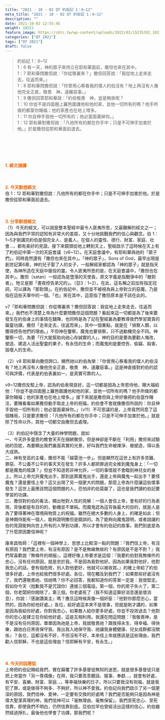 ```yaml
---
title: "2021 - 10 - 02 QT 約伯記 1：6~12"
meta_title: "2021 - 10 - 02 QT 約伯記 1：6~12"
description: ""
date: 2021-10-02 12:55:45
weight: 10221
feature_image: https://cmtc.tw/wp-content/uploads/2022/03/15235392_10211799862337740_180693556567566654_o-1.webp
categories: ["QT 2021"]
tags: ["QT 2021"]
draft: false
---
```


<blockquote>約伯記 1：6~12<br />
1：6 有一天，神的眾子來侍立在耶和華面前，撒但也來在其中。<br />
1：7 耶和華問撒但說：「你從哪裏來？」撒但回答說：「我從地上走來走去，往返而來。」<br />
1：8 耶和華問撒但說：「你曾用心察看我的僕人約伯沒有？地上再沒有人像他完全正直，敬畏　神，遠離惡事。」<br />
1：9 撒但回答耶和華說：「約伯敬畏　神，豈是無故呢？<br />
1：10 你豈不是四面圈上籬笆圍護他和他的家，並他一切所有的嗎？他手所做的都蒙你賜福；他的家產也在地上增多。<br />
1：11 你且伸手毀他一切所有的；他必當面棄掉你。」<br />
1：12 耶和華對撒但說：「凡他所有的都在你手中；只是不可伸手加害於他。」於是撒但從耶和華面前退去。</blockquote><br />
&nbsp;<br />
<br />
&nbsp;<br />
<br />
<span style="color: #ff6600;"><strong>1. </strong><strong>經文誦讀</strong></span><br />
<br />
<span style="color: #ff6600;"><strong> </strong></span><br />
<br />
<span style="color: #ff6600;"><strong>2. 今天默想</strong><strong>經文<br />
</strong></span>伯 1：12 耶和華對撒但說：凡他所有的都在你手中；只是不可伸手加害於他。於是撒但從耶和華面前退去。<br />
<br />
&nbsp;<br />
<br />
<span style="color: #ff6600;"><strong>3. 分享默想經文<br />
</strong></span>（1）今天的經文，可以說是整本聖經中最令人匪夷所思，又最難解的經文之一；因為與我們平常的認知有非常大的差距，又十分地挑戰我們的信心與觀念。伯 1：1~5才剛講完約伯是個完全人、是義人，在個人的靈性、德行、財富、家庭、社會…，都有美好的見證。接下來鏡頭從地上轉到天上，聖經啟示了這時候在天上有了約伯記中第一次的天庭會議（v6~12）。在天庭會議中，有耶和華與祂的「眾子們」，同時竟然還有「撒但也來在其中」。「神的眾子」，Sons of God，最早出現是創世記第6章，神的兒子娶了人的女子，一般解經家都認為「神的眾子」就是指天使，為神所造在天庭中服役的靈。令人匪夷所思的是，在天庭會議中，「撒但也在其中」。撒但（satan）一般認為是墮落的天使長，原文字義是指戰爭中的「敵對者」，牠又是那「晝夜控告弟兄的」。（亞3：1~2）。在此，這名稱之前加有指定冠詞，可以譯為「那對頭」。在約伯記中，撒但並不被視為與上帝對立的惡魔，乃是指在這些天軍中的一個。「也」來在其中，這意指了撒但原本是不該在此的。<br />
<br />
v7「耶和華問撒但說：你從哪裏來？撒但回答說：我從地上走來走去，往返而來。」我們也不清楚上帝為什麼要問撒但這個問題？看起來這一切都是為了後來要發生在約伯身上的事情在舖陳，也同時是為了記在聖經裏為要教導我們學習寶貴的屬靈功課。撒但「走來走去，往返而來」，其中一個重點，就是在「偵察人類，以獲得控告他們的理由。」不但神在鑒察，魔鬼也要偵察，只不過動機完全不同。神鑒察一切，為要「行大能幫助向祂心存誠實的人」，神的目的是要為要勸人悔改，塑造、建造人活出聖靈的果子，有永恆的生命；而魔鬼則是要控告、偷竊、殺害、毀壞人的生命。<br />
<br />
（2）v8 耶和華向撒但誇口，顯然祂以約伯為榮：「你曾用心察看我的僕人約伯沒有？地上再沒有人像他完全正直，敬畏　神，遠離惡事。」這是神直接對約伯的認可與評價，代表是約伯表裏如一，是真實可靠的人。<br />
<br />
v9~12撒但反駁上帝，認為約伯表現良好，這一切都是因為上帝恩待他，賜大福給他：「你豈不是四面圈上籬笆圍護他和他的家，並他一切所有的嗎？他手所做的都蒙你賜福；他的家產也在地上增多。」接下來就是撒但與上帝好像把約伯當作賭注，要賭看看如果撒但動手取走上帝的祝福，約伯會不會就像撒但所說的：你且伸手毀他一切所有的；他必當面棄掉你。」（v11）不可思議的是，上帝竟然同意了這個賭局，只是要求撒但：「凡他所有的都在你手中；只是不可伸手加害於他。」就是除了性命以外，其他一切都交由撒但去處理。<br />
<br />
（3）約伯記中隱含了大量的神學問題，就如<br />
一、今天許多靈恩的教會天天在捆綁撒但，但是神卻是不斷在「利用」撒但來試驗祂的百姓，為要顯出我們裏面真實的光景，好叫我們生命被煉淨、被塑造，得以長大成熟。<br />
二、神有至高的主權，撒但不能「越雷池一步」。但是顯然在這世上有許多苦難、罪惡、不公義不公平的事天天在發生？許多人都把罪過完全推到魔鬼身上：「一切都是魔鬼的陰謀？」但豈不知道若非神允許，一切的事情就不會臨到神兒女的身上。所以上帝允許魔鬼出手，那到底算魔鬼出手，還是上帝與魔鬼一起出手？要怪魔鬼？還是要怪上帝？這又出現了另一個更大的問題，那麼上帝為什麼讓這些壞事發生？這世上最應該問這個問題的人，恐怕非約伯莫屬了，這也是我們讀約伯記要學習的功課。<br />
三、撒但對約伯的看法，顯出牠對人性的見解：一個人會信上帝，會有好的行為表現，背後都是有目的的，動機並不單純。而魔鬼認為這背後最大的目的，就是人是為了要得著神在環境與物質上的祝福。雖然在絕大多數的人身上，的確是如此；但是神期待能有一個人，能夠證明撒但是錯誤的。為了能夠向魔鬼證明，或者說讓約伯的見證能夠向世上所有的人學到功課，所以才會有約伯記的故事。我們到底是為了什麼原因要信神呢？<br />
<br />
康來昌牧師：「這裡有一個神學上、思想上比較深一點的問題：『我們信上帝，有沒有原因？我們愛上帝，有沒有原因？是不是無緣無故的？有原因是不是不對？』我們常喜歡說『無條件的順服』，這裡好像上帝要求是這個：『我要約伯對我無條件的忠心，沒有任何原因，就是忠於我。不是因為我對他好。因為如果我對他好，他對我忠心的話，會有個危險，別人對他更好，他就可以被收買。』的確上帝給了約伯很多好處，上帝也給我們很多好處。各位，現在觸及到我們了：如果那些好處沒有了，我們還敬畏祂、信祂嗎？你不必回答，我都知道你的答案一定是：我很堅定。假如你今天（抱歉我不是咒詛你）連接三個電話，第一個，你的房子失火了，第二個，你老闆把你開除了，第三個，你老婆死了（我不知道這算好消息還是壞消息），你說：『感謝讚美主』嗎？撒旦這時候真像一個奸臣：『他對你那麼忠心，當然的，因為你給他好處。』各位，給好處這本來不是壞事，但就是剛才講的，如果是因為我給你好處，你對我忠心，如果敵人給你更多好處，你豈不投效過去？他對你的忠心是建立在你給他好處，這是互相利用。我還在問這問題：『我敬畏神，是不是沒有任何原因，單單因為祂是上帝，我就敬畏祂？跟我得永生、得幸福、得快樂，跟祂白日黑夜保守我、我出我入祂保守我、祂讓我身體健康、兒女成群都沒關係』？各位，這都沒有不好，不但沒有不好，本來信上帝就應該是這些理由，我們勸人信耶穌，不也是這些理由？信耶穌有平安，有永生。」<br />
<br />
&nbsp;<br />
<br />
<span style="color: #ff6600;"><strong>4. 今天的回應從<br />
</strong></span>上帝把約伯記賜給我們，實在㒹覆了許多基督徒無知的迷思，就是很多基督徒只是把上帝當作「另一尊偶像」在拜，我只要乖乖聽話、服事、奉獻…，就會有好處，有平安、喜樂、財富、家庭…，等幸福快樂的日子。所以只要我沒有祝福，就是我犯了罪，或是做得不夠多、不夠好，所以神不愛我。約伯記向我們啟示了另一個更深的原因，我們信神、愛神，一定要有交換的好處嗎？我們是否能夠只是因為神是偉大聖潔真理的神，我們信神可以「毫無理由、毫無保留」，我們至死忠心、至死信靠，即使我們不明白，仍然信靠到底。亞伯拉罕也曾經活出這樣的信心，約伯雖然經過掙扎，最後他也學會了功課，那我們呢？<br />
<br />
&nbsp;<br />
<br />
<span style="color: #ff6600;"><strong> </strong></span><br />
<br />
&nbsp;
        